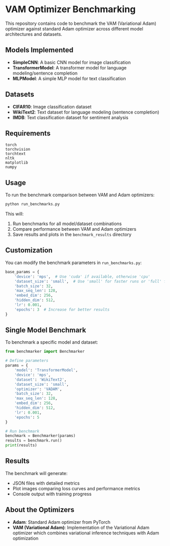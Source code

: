 # VAM Optimizer Benchmarking

This repository contains code to benchmark the VAM (Variational Adam) optimizer against standard Adam optimizer across different model architectures and datasets.

## Models Implemented

- **SimpleCNN**: A basic CNN model for image classification
- **TransformerModel**: A transformer model for language modeling/sentence completion
- **MLPModel**: A simple MLP model for text classification

## Datasets

- **CIFAR10**: Image classification dataset
- **WikiText2**: Text dataset for language modeling (sentence completion)
- **IMDB**: Text classification dataset for sentiment analysis

## Requirements

```
torch
torchvision
torchtext
nltk
matplotlib
numpy
```

## Usage

To run the benchmark comparison between VAM and Adam optimizers:

```bash
python run_benchmarks.py
```

This will:
1. Run benchmarks for all model/dataset combinations
2. Compare performance between VAM and Adam optimizers
3. Save results and plots in the `benchmark_results` directory

## Customization

You can modify the benchmark parameters in `run_benchmarks.py`:

```python
base_params = {
    'device': 'mps',  # Use 'cuda' if available, otherwise 'cpu'
    'dataset_size': 'small',  # Use 'small' for faster runs or 'full' for complete dataset
    'batch_size': 32,
    'max_seq_len': 128,
    'embed_dim': 256,
    'hidden_dim': 512,
    'lr': 0.001,
    'epochs': 3  # Increase for better results
}
```

## Single Model Benchmark

To benchmark a specific model and dataset:

```python
from benchmarker import Benchmarker

# Define parameters
params = {
    'model': 'TransformerModel',
    'device': 'mps',
    'dataset': 'WikiText2',
    'dataset_size': 'small',
    'optimizer': 'VADAM',
    'batch_size': 32,
    'max_seq_len': 128,
    'embed_dim': 256,
    'hidden_dim': 512,
    'lr': 0.001,
    'epochs': 5
}

# Run benchmark
benchmark = Benchmarker(params)
results = benchmark.run()
print(results)
```

## Results

The benchmark will generate:
- JSON files with detailed metrics
- Plot images comparing loss curves and performance metrics
- Console output with training progress

## About the Optimizers

- **Adam**: Standard Adam optimizer from PyTorch
- **VAM (Variational Adam)**: Implementation of the Variational Adam optimizer which combines variational inference techniques with Adam optimization
